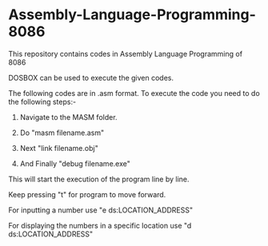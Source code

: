# Assembly-Language-Programming-8086
This repository contains codes in Assembly Language Programming of 8086

DOSBOX can be used to execute the given codes.

The following codes are in .asm format. To execute the code you need to do the following steps:-

1) Navigate to the MASM folder.

2) Do "masm filename.asm"

3) Next "link filename.obj"

4) And Finally "debug filename.exe"

This will start the execution of the program line by line.

Keep pressing "t" for program to move forward.

For inputting a number use "e ds:LOCATION_ADDRESS"

For displaying the numbers in a specific location use "d ds:LOCATION_ADDRESS"
